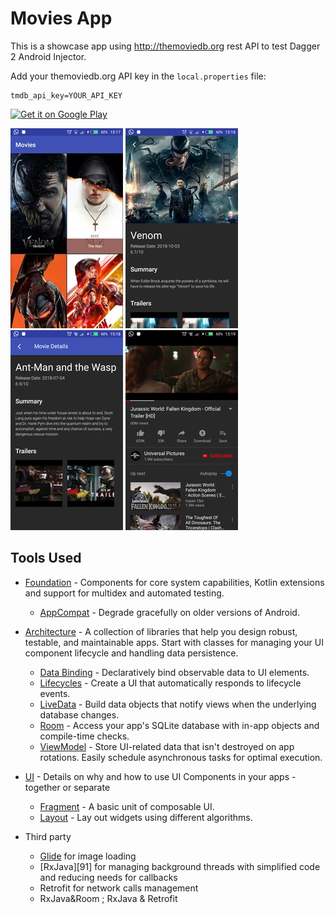 # Movies App
This is a showcase app using http://themoviedb.org rest API to test Dagger 2 Android Injector.


Add your themoviedb.org API key in the `local.properties` file:
```
tmdb_api_key=YOUR_API_KEY
```

<a style="margin-bottom: 0;" href='https://play.google.com/store/apps/details?id=com.hawksteam.movies'><img alt='Get it on Google Play' src='snapchot/google_play.png' height="80px"/></a>

![Screenshot](snapchots/img1.jpg) 
![Screenshot](snapchots/img2.jpg) 
![Screenshot](snapchots/img3.jpg) 
![Screenshot](snapchots/img4.jpg) 


Tools Used
--------------
* [Foundation][0] - Components for core system capabilities, Kotlin extensions and support for
  multidex and automated testing.
  * [AppCompat][1] - Degrade gracefully on older versions of Android.
  
* [Architecture][10] - A collection of libraries that help you design robust, testable, and
  maintainable apps. Start with classes for managing your UI component lifecycle and handling data
  persistence.
  * [Data Binding][11] - Declaratively bind observable data to UI elements.
  * [Lifecycles][12] - Create a UI that automatically responds to lifecycle events.
  * [LiveData][13] - Build data objects that notify views when the underlying database changes.
  * [Room][16] - Access your app's SQLite database with in-app objects and compile-time checks.
  * [ViewModel][17] - Store UI-related data that isn't destroyed on app rotations. Easily schedule
     asynchronous tasks for optimal execution.
* [UI][30] - Details on why and how to use UI Components in your apps - together or separate
  * [Fragment][34] - A basic unit of composable UI.
  * [Layout][35] - Lay out widgets using different algorithms.
* Third party
  * [Glide][90] for image loading
  * [RxJava][91] for managing background threads with simplified code and reducing needs for callbacks
  * Retrofit for network calls management
  * RxJava&Room ; RxJava & Retrofit

[0]: https://developer.android.com/jetpack/foundation/
[1]: https://developer.android.com/topic/libraries/support-library/packages#v7-appcompat
[10]: https://developer.android.com/jetpack/arch/
[11]: https://developer.android.com/topic/libraries/data-binding/
[12]: https://developer.android.com/topic/libraries/architecture/lifecycle
[13]: https://developer.android.com/topic/libraries/architecture/livedata
[16]: https://developer.android.com/topic/libraries/architecture/room
[17]: https://developer.android.com/topic/libraries/architecture/viewmodel
[30]: https://developer.android.com/jetpack/ui/
[34]: https://developer.android.com/guide/components/fragments
[35]: https://developer.android.com/guide/topics/ui/declaring-layout
[90]: https://bumptech.github.io/glide/


